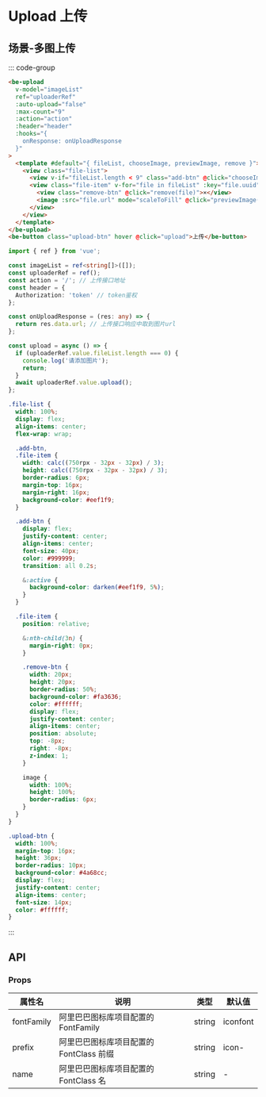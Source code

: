 # Upload 上传

## 场景-多图上传

::: code-group

```html [template]
<be-upload
  v-model="imageList"
  ref="uploaderRef"
  :auto-upload="false"
  :max-count="9"
  :action="action"
  :header="header"
  :hooks="{
    onResponse: onUploadResponse
  }"
>
  <template #default="{ fileList, chooseImage, previewImage, remove }">
    <view class="file-list">
      <view v-if="fileList.length < 9" class="add-btn" @click="chooseImage">+</view>
      <view class="file-item" v-for="file in fileList" :key="file.uuid">
        <view class="remove-btn" @click="remove(file)">×</view>
        <image :src="file.url" mode="scaleToFill" @click="previewImage(file)" />
      </view>
    </view>
  </template>
</be-upload>
<be-button class="upload-btn" hover @click="upload">上传</be-button>
```

```ts [script]
import { ref } from 'vue';

const imageList = ref<string[]>([]);
const uploaderRef = ref();
const action = '/'; // 上传接口地址
const header = {
  Authorization: 'token' // token鉴权
};

const onUploadResponse = (res: any) => {
  return res.data.url; // 上传接口响应中取到图片url
};

const upload = async () => {
  if (uploaderRef.value.fileList.length === 0) {
    console.log('请添加图片');
    return;
  }
  await uploaderRef.value.upload();
};
```

```scss [style scoped]
.file-list {
  width: 100%;
  display: flex;
  align-items: center;
  flex-wrap: wrap;

  .add-btn,
  .file-item {
    width: calc((750rpx - 32px - 32px) / 3);
    height: calc((750rpx - 32px - 32px) / 3);
    border-radius: 6px;
    margin-top: 16px;
    margin-right: 16px;
    background-color: #eef1f9;
  }

  .add-btn {
    display: flex;
    justify-content: center;
    align-items: center;
    font-size: 40px;
    color: #999999;
    transition: all 0.2s;

    &:active {
      background-color: darken(#eef1f9, 5%);
    }
  }

  .file-item {
    position: relative;

    &:nth-child(3n) {
      margin-right: 0px;
    }

    .remove-btn {
      width: 20px;
      height: 20px;
      border-radius: 50%;
      background-color: #fa3636;
      color: #ffffff;
      display: flex;
      justify-content: center;
      align-items: center;
      position: absolute;
      top: -8px;
      right: -8px;
      z-index: 1;
    }

    image {
      width: 100%;
      height: 100%;
      border-radius: 6px;
    }
  }
}

.upload-btn {
  width: 100%;
  margin-top: 16px;
  height: 36px;
  border-radius: 10px;
  background-color: #4a68cc;
  display: flex;
  justify-content: center;
  align-items: center;
  font-size: 14px;
  color: #ffffff;
}
```

:::

<ExampleIframe url="/pages/upload/image" height="500px" maxWidth="375px"></ExampleIframe>

## API

### Props

| 属性名     | 说明                                    | 类型   | 默认值   |
| ---------- | --------------------------------------- | ------ | -------- |
| fontFamily | 阿里巴巴图标库项目配置的 FontFamily     | string | iconfont |
| prefix     | 阿里巴巴图标库项目配置的 FontClass 前缀 | string | icon-    |
| name       | 阿里巴巴图标库项目配置的 FontClass 名   | string | -        |

<script setup lang="ts">
import ExampleIframe from "../src/ExampleIframe.vue";
</script>
